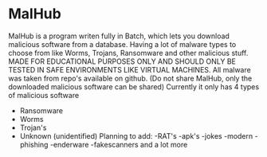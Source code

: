 # MalHub
MalHub is a program writen fully in Batch, which lets you download malicious software from a database. Having a lot of malware types to choose from like Worms, Trojans, Ransomware and other malicious stuff. MADE FOR EDUCATIONAL PURPOSES ONLY AND SHOULD ONLY BE TESTED IN SAFE ENVIRONMENTS LIKE VIRTUAL MACHINES. All malware was taken from repo's available on github. (Do not share MalHub, only the downloaded malicious software can be shared)
Currently it only has 4 types of malicious software
- Ransomware
- Worms
- Trojan's
- Unknown (unidentified)
  Planning to add:
  -RAT's
  -apk's
  -jokes
  -modern
  -phishing
  -enderware
  -fakescanners
  and a lot more
